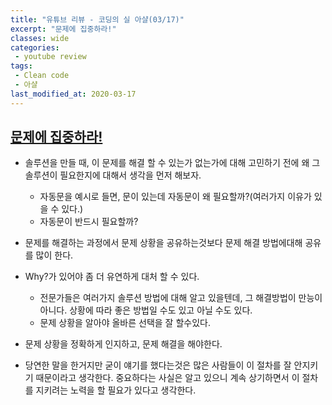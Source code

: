 ```yaml
---
title: "유튜브 리뷰 - 코딩의 실 아샬(03/17)"
excerpt: "문제에 집중하라!"
classes: wide
categories:
 - youtube review
tags:
 - Clean code
 - 아샬
last_modified_at: 2020-03-17
---
```




## [문제에 집중하라!](https://youtu.be/HEkBgmDaR10)

* 솔루션을 만들 때, 이 문제를 해결 할 수 있는가 없는가에 대해 고민하기 전에 왜 그 솔루션이 필요한지에 대해서 생각을 먼저 해보자.
  * 자동문을 예시로 들면, 문이 있는데 자동문이 왜 필요할까?(여러가지 이유가 있을 수 있다.)
  * 자동문이 반드시 필요할까?
* 문제를 해결하는 과정에서 문제 상황을 공유하는것보다 문제 해결 방법에대해 공유를 많이 한다.
* Why?가 있어야 좀 더 유연하게 대처 할 수 있다.
  * 전문가들은 여러가지 솔루션 방법에 대해 알고 있을텐데, 그 해결방법이 만능이 아니다. 상황에 따라 좋은 방법일 수도 있고 아닐 수도 있다.
  * 문제 상황을 알아야 올바른 선택을 잘 할수있다.
* 문제 상황을 정확하게 인지하고, 문제 해결을 해야한다.



* 당연한 말을 한거지만 굳이 얘기를 했다는것은 많은 사람들이 이 절차를 잘 안지키기 때문이라고 생각한다. 중요하다는 사실은 알고 있으니 계속 상기하면서 이 절차를 지키려는 노력을 할 필요가 있다고 생각한다.